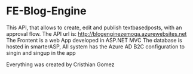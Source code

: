 # FE-Blog-Engine
This API, that allows to create, edit and publish textbasedposts, with an approval flow. The API url is: http://blogenginezemoga.azurewebsites.net The Frontent is a web App developed in ASP.NET MVC The database is hosted in smarterASP, All system has the Azure AD B2C configuration to singin and singup in the app

Everything was created by Cristhian Gomez
